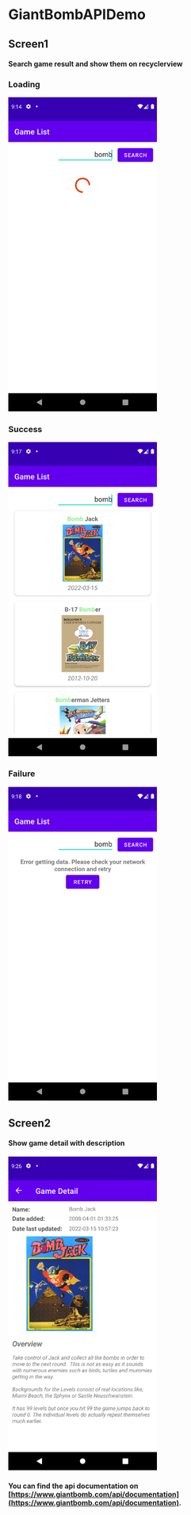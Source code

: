 # GiantBombAPIDemo
## Screen1
#### Search game result and show them on recyclerview
### Loading
<img src="images/Screenshot_1665634471.png" width="300px" alt="Alt text" title="Loading" />

### Success
<img src="images/Screenshot_1665634658.png" width="300px" alt="Alt text" title="Success" />

### Failure
<img src="images/Screenshot_1665634729.png" width="300px" alt="Alt text" title="Failure" />

## Screen2
#### Show game detail with description
<img src="images/Screenshot_1665635179.png" width="300px" alt="Alt text" title="Detail" /> <br />

#### You can find the api documentation on [https://www.giantbomb.com/api/documentation](https://www.giantbomb.com/api/documentation).